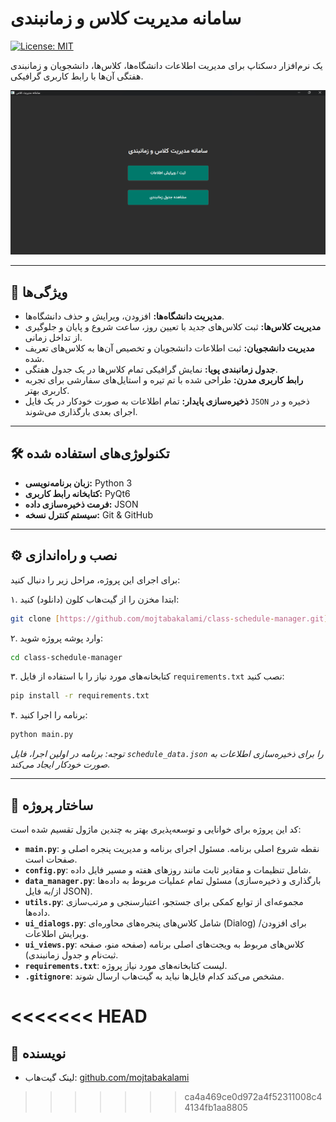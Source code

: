 # سامانه مدیریت کلاس و زمانبندی

[![License: MIT](https://img.shields.io/badge/License-MIT-yellow.svg)](https://opensource.org/licenses/MIT)

یک نرم‌افزار دسکتاپ برای مدیریت اطلاعات دانشگاه‌ها، کلاس‌ها، دانشجویان و زمانبندی هفتگی آن‌ها با رابط کاربری گرافیکی. 

![تصویری از نرم‌افزار](link-to-your-screenshot.png)


---

## 🚀 ویژگی‌ها

- **مدیریت دانشگاه‌ها:** افزودن، ویرایش و حذف دانشگاه‌ها.
- **مدیریت کلاس‌ها:** ثبت کلاس‌های جدید با تعیین روز، ساعت شروع و پایان و جلوگیری از تداخل زمانی.
- **مدیریت دانشجویان:** ثبت اطلاعات دانشجویان و تخصیص آن‌ها به کلاس‌های تعریف شده.
- **جدول زمانبندی پویا:** نمایش گرافیکی تمام کلاس‌ها در یک جدول هفتگی.
- **رابط کاربری مدرن:** طراحی شده با تم تیره و استایل‌های سفارشی برای تجربه کاربری بهتر.
- **ذخیره‌سازی پایدار:** تمام اطلاعات به صورت خودکار در یک فایل `JSON` ذخیره و در اجرای بعدی بارگذاری می‌شوند.

---

## 🛠️ تکنولوژی‌های استفاده شده

- **زبان برنامه‌نویسی:** Python 3
- **کتابخانه رابط کاربری:** PyQt6
- **فرمت ذخیره‌سازی داده:** JSON
- **سیستم کنترل نسخه:** Git & GitHub

---

## ⚙️ نصب و راه‌اندازی

برای اجرای این پروژه، مراحل زیر را دنبال کنید:

۱. ابتدا مخزن را از گیت‌هاب کلون (دانلود) کنید:
   ```bash
   git clone [https://github.com/mojtabakalami/class-schedule-manager.git]
   ```

۲. وارد پوشه پروژه شوید:
   ```bash
   cd class-schedule-manager
   ```

۳. کتابخانه‌های مورد نیاز را با استفاده از فایل `requirements.txt` نصب کنید:
   ```bash
   pip install -r requirements.txt
   ```

۴. برنامه را اجرا کنید:
   ```bash
   python main.py
   ```
   *توجه: برنامه در اولین اجرا، فایل `schedule_data.json` را برای ذخیره‌سازی اطلاعات به صورت خودکار ایجاد می‌کند.*

---

## 📂 ساختار پروژه

کد این پروژه برای خوانایی و توسعه‌پذیری بهتر به چندین ماژول تقسیم شده است:

- **`main.py`**: نقطه شروع اصلی برنامه. مسئول اجرای برنامه و مدیریت پنجره اصلی و صفحات است.
- **`config.py`**: شامل تنظیمات و مقادیر ثابت مانند روزهای هفته و مسیر فایل داده.
- **`data_manager.py`**: مسئول تمام عملیات مربوط به داده‌ها (بارگذاری و ذخیره‌سازی از/به فایل JSON).
- **`utils.py`**: مجموعه‌ای از توابع کمکی برای جستجو، اعتبارسنجی و مرتب‌سازی داده‌ها.
- **`ui_dialogs.py`**: شامل کلاس‌های پنجره‌های محاوره‌ای (Dialog) برای افزودن/ویرایش اطلاعات.
- **`ui_views.py`**: کلاس‌های مربوط به ویجت‌های اصلی برنامه (صفحه منو، صفحه ثبت‌نام و جدول زمانبندی).
- **`requirements.txt`**: لیست کتابخانه‌های مورد نیاز پروژه.
- **`.gitignore`**: مشخص می‌کند کدام فایل‌ها نباید به گیت‌هاب ارسال شوند.


<<<<<<< HEAD
=======
## 👤 نویسنده



- لینک گیت‌هاب: [github.com/mojtabakalami](https://github.com/mojtabakalami)
>>>>>>> ca4a469ce0d972a4f52311008c44134fb1aa8805

